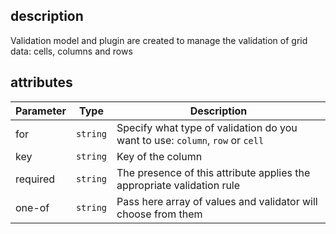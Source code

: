 ## description
Validation model and plugin are created to manage the validation of grid data: cells, columns and rows

## attributes
<table class="attributes">
<thead>
	<tr>
		<th>Parameter</th>
		<th>Type</th>
		<th>Description</th>
	</tr>
</thead>
<tbody>
	<tr>
	  <td>for</td>
	  <td><code>string</code></td>
	  <td>Specify what type of validation do you want to use: <code>column</code>, <code>row</code> or <code>cell</code></td>
	</tr>
	<tr>
   	<td>key</td>
   	<td><code>string</code></td>
   	<td>Key of the column</td>
   </tr>
   <tr>
      <td>required</td>
      <td><code>string</code></td>
      <td>The presence of  this attribute applies the appropriate validation rule</td>
   </tr>
    <tr>
         <td>one-of</td>
         <td><code>string</code></td>
         <td>Pass here array of values and validator will choose from them</td>
      </tr>
</tbody>
</table>
